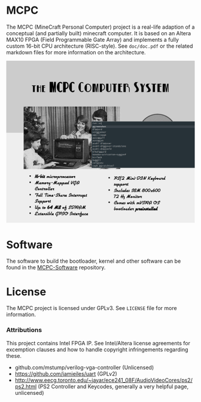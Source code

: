 # MCPC

The MCPC (MineCraft Personal Computer) project is a real-life adaption of a conceptual (and partially built) minecraft computer. It is based on an Altera MAX10 FPGA (Field Programmable Gate Array) and implements a fully custom 16-bit CPU architecture (RISC-style). See `doc/doc.pdf` or the related markdown files for more information on the architecture.

![Retro Ad](promo/ad_retro.png)

# Software

The software to build the bootloader, kernel and other software can be found in the [MCPC-Software](https://github.com/PiMaker/MCPC-Software) repository.

# License

The MCPC project is licensed under GPLv3. See `LICENSE` file for more information.

### Attributions

This project contains Intel FPGA IP. See Intel/Altera license agreements for excemption clauses and how to handle copyright infringements regarding these.

* github.com/mstump/verilog-vga-controller (Unlicensed)
* https://github.com/jamieiles/uart (GPLv2)
* http://www.eecg.toronto.edu/~jayar/ece241_08F/AudioVideoCores/ps2/ps2.html (PS2 Controller and Keycodes, generally a very helpful page, unlicensed)
